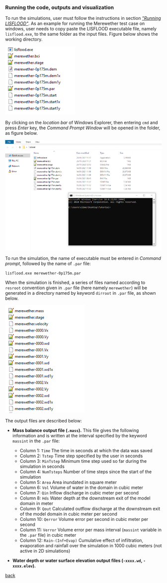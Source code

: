 ### Running the code, outputs and visualization

To run the simulations, user must follow the instructions in section [*"Running LISFLOOD"*](). As an example for running the Merewether test case on windows, user needs to copy paste the LISFLOOD executable file, namely `lisflood.exe`, to the same folder as the input files. Figure below shows the working directory.

![image](/Figures/mer12.png)

By clicking on the *location bar* of Windows Explorer, then entering `cmd` and press *Enter* key, the *Command Prompt Window* will be opened in the folder, as figure below.

![image](/Figures/mer13.png)

To run the simulation, the name of executable must be entered in *Command prompt*, followed by the name of `.par` file: 
```
lisflood.exe merewether-0p175m.par   
```

When the simulation is finished, a series of files named according to `resroot` convention given in `.par` file (here namely `merewether`) will be generated in a directory named by keyword `dirroot` in `.par` file, as shown below.

![image](/Figures/mer14.png)

The output files are described below:

- **Mass balance output file (`.mass`).** This file gives the following information and is written at the interval specified by the keyword `massint` in the `.par` file:
  - Column 1: `Time` The time in seconds at which the data was saved
  - Column 2: `Tstep` Time step specified by the user in seconds
  - Column 3: `MinTstep` Minimum time step used so far during the simulation in seconds
  - Column 4: `NumTsteps` Number of time steps since the start of the simulation
  - Column 5: `Area` Area inundated in square meter
  - Column 6: `Vol` Volume of water in the domain in cubic meter
  - Column 7: `Qin` Inflow discharge in cubic meter per second
  - Column 8: `Hds` Water depth at the downstream exit of the model domain in meter
  - Column 9: `Qout` Calculated outflow discharge at the downstream exit of the model domain in cubic meter per second
  - Column 10: `Qerror` Volume error per second in cubic meter per second
  - Column 11: `Verror` Volume error per mass interval (`massint` variable in the `.par` file) in cubic meter
  - Column 12: `Rain-(Inf+Evap)` Cumulative effect of infiltration, evaporation and rainfall over the simulation in 1000 cubic meters (not active in 2D simulations)
  
- **Water depth or water surface elevation output files (`-xxxx.wd`, `-xxxx.elev`).**

[back](/Merewether.md)
